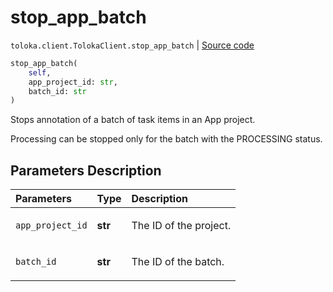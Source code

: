 # stop_app_batch
`toloka.client.TolokaClient.stop_app_batch` | [Source code](https://github.com/Toloka/toloka-kit/blob/v1.1.2/src/client/__init__.py#L3980)

```python
stop_app_batch(
    self,
    app_project_id: str,
    batch_id: str
)
```

Stops annotation of a batch of task items in an App project.


Processing can be stopped only for the batch with the PROCESSING status.

## Parameters Description

| Parameters | Type | Description |
| :----------| :----| :-----------|
`app_project_id`|**str**|<p>The ID of the project.</p>
`batch_id`|**str**|<p>The ID of the batch.</p>

